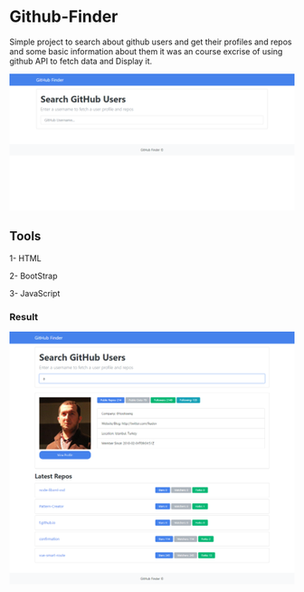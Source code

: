 # Github-Finder
Simple project to search about github users and get their profiles and repos and some basic information about them it was an course excrise of using github API to fetch data and Display it. 

<img src="Screens/UI.png">

## Tools
1- HTML

2- BootStrap 

3- JavaScript


### Result
<img src="Screens/Result.png">
